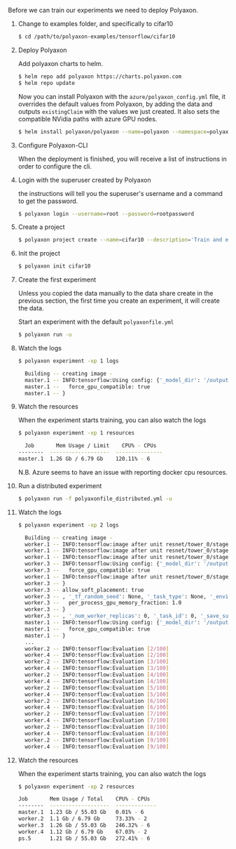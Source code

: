 Before we can train our experiments we need to deploy Polyaxon.

1. Change to examples folder, and specifically to cifar10

    ```bash
    $ cd /path/to/polyaxon-examples/tensorflow/cifar10
    ```

2. Deploy Polyaxon

    Add polyaxon charts to helm.

    ```bash
    $ helm repo add polyaxon https://charts.polyaxon.com
    $ helm repo update
    ```

    Now you can install Polyaxon with the `azure/polyaxon_config.yml` file,
    it overrides the default values from Polyaxon, by adding the data and outputs `existingClaim`
    with the values we just created. It also sets the compatible NVidia paths with azure GPU nodes.

    ```bash
    $ helm install polyaxon/polyaxon --name=polyaxon --namespace=polyaxon -f ../gke/polyaxon-config.yml
    ```

3. Configure Polyaxon-CLI

    When the deployment is finished, you will receive a list of instructions in order to configure the cli.

4. Login with the superuser created by Polyaxon

    the instructions will tell you the superuser's username and a command to get the password.

    ```bash
    $ polyaxon login --username=root --password=rootpassword
    ```

5. Create a project

    ```bash
    $ polyaxon project create --name=cifar10 --description='Train and evaluate a CIFAR-10 ResNet model on polyaxon'
    ```

6. Init the project

    ```bash
    $ polyaxon init cifar10
    ```

7. Create the first experiment

    Unless you copied the data manually to the data share create in the previous section,
    the first time you create an experiment, it will create the data.

    Start an experiment with the default `polyaxonfile.yml`

    ```bash
    $ polyaxon run -u
    ```

8. Watch the logs

    ```bash
    $ polyaxon experiment -xp 1 logs

      Building -- creating image -
      master.1 -- INFO:tensorflow:Using config: {'_model_dir': '/outputs/root/cifar10/independents/1', '_save_checkpoints_secs': 600, '_num_ps_replicas': 0, '_keep_checkpoint_max': 5, '_session_config': gpu_options {
      master.1 --   force_gpu_compatible: true
      master.1 -- }
    ```

9. Watch the resources

    When the experiment starts training, you can also watch the logs

    ```bash
    $ polyaxon experiment -xp 1 resources

      Job       Mem Usage / Limit    CPU% - CPUs
    --------  -------------------  ---------------
    master.1  1.26 Gb / 6.79 Gb    120.11% - 6
    ```

    N.B. Azure seems to have an issue with reporting docker cpu resources.

10. Run a distributed experiment

    ```bash
    $ polyaxon run -f polyaxonfile_distributed.yml -u
    ```


8. Watch the logs

    ```bash
    $ polyaxon experiment -xp 2 logs

      Building -- creating image -
      worker.1 -- INFO:tensorflow:image after unit resnet/tower_0/stage_1/residual_v1_3/: (?, 16, 16, 32)
      worker.1 -- INFO:tensorflow:image after unit resnet/tower_0/stage_1/residual_v1_4/: (?, 16, 16, 32)
      worker.1 -- INFO:tensorflow:image after unit resnet/tower_0/stage_1/residual_v1_5/: (?, 16, 16, 32)
      worker.3 -- INFO:tensorflow:Using config: {'_model_dir': '/outputs/root/cifar10/independents/2', '_save_checkpoints_secs': 600, '_num_ps_replicas': 0, '_keep_checkpoint_max': 5, '_session_config': gpu_options {
      worker.3 --   force_gpu_compatible: true
      worker.1 -- INFO:tensorflow:image after unit resnet/tower_0/stage_1/residual_v1_6/: (?, 16, 16, 32)
      worker.3 -- }
      worker.3 -- allow_soft_placement: true
      worker.3 -- , '_tf_random_seed': None, '_task_type': None, '_environment': 'local', '_is_chief': True, '_cluster_spec': <tensorflow.python.training.server_lib.ClusterSpec object at 0x7fc7e9f53850>, '_tf_config': gpu_options {
      worker.3 --   per_process_gpu_memory_fraction: 1.0
      worker.3 -- }
      worker.3 -- , '_num_worker_replicas': 0, '_task_id': 0, '_save_summary_steps': 100, '_save_checkpoints_steps': None, '_evaluation_master': '', '_keep_checkpoint_every_n_hours': 10000, '_master': '', '_log_step_count_steps': 100}
      master.1 -- INFO:tensorflow:Using config: {'_model_dir': '/outputs/root/cifar10/independents/2', '_save_checkpoints_secs': 600, '_num_ps_replicas': 0, '_keep_checkpoint_max': 5, '_session_config': gpu_options {
      master.1 --   force_gpu_compatible: true
      master.1 -- }
      ...
      worker.2 -- INFO:tensorflow:Evaluation [2/100]
      worker.4 -- INFO:tensorflow:Evaluation [2/100]
      worker.2 -- INFO:tensorflow:Evaluation [3/100]
      worker.4 -- INFO:tensorflow:Evaluation [3/100]
      worker.2 -- INFO:tensorflow:Evaluation [4/100]
      worker.4 -- INFO:tensorflow:Evaluation [4/100]
      worker.2 -- INFO:tensorflow:Evaluation [5/100]
      worker.4 -- INFO:tensorflow:Evaluation [5/100]
      worker.2 -- INFO:tensorflow:Evaluation [6/100]
      worker.4 -- INFO:tensorflow:Evaluation [6/100]
      worker.2 -- INFO:tensorflow:Evaluation [7/100]
      worker.4 -- INFO:tensorflow:Evaluation [7/100]
      worker.2 -- INFO:tensorflow:Evaluation [8/100]
      worker.4 -- INFO:tensorflow:Evaluation [8/100]
      worker.2 -- INFO:tensorflow:Evaluation [9/100]
      worker.4 -- INFO:tensorflow:Evaluation [9/100]
    ```

9. Watch the resources

    When the experiment starts training, you can also watch the logs

    ```bash
    $ polyaxon experiment -xp 2 resources

    Job       Mem Usage / Total    CPU% - CPUs
    --------  -------------------  -------------
    master.1  1.23 Gb / 55.03 Gb   0.01% - 6
    worker.2  1.1 Gb / 6.79 Gb     73.33% - 2
    worker.3  1.26 Gb / 55.03 Gb   246.32% - 6
    worker.4  1.12 Gb / 6.79 Gb    67.03% - 2
    ps.5      1.21 Gb / 55.03 Gb   272.41% - 6
    ```
